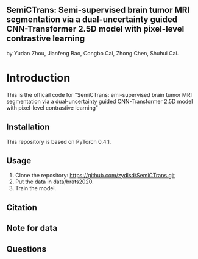 ﻿## SemiCTrans: Semi-supervised brain tumor MRI segmentation via a dual-uncertainty guided CNN-Transformer 2.5D model with pixel-level contrastive learning
by Yudan Zhou, Jianfeng Bao, Congbo Cai, Zhong Chen, Shuhui Cai.

# Introduction
This is the officail code for "SemiCTrans: emi-supervised brain tumor MRI segmentation via a dual-uncertainty guided CNN-Transformer 2.5D model with pixel-level contrastive learning"

## Installation

This repository is based on PyTorch 0.4.1.

## Usage

1. Clone the repository: https://github.com/zydlsd/SemiCTrans.git
2. Put the data in data/brats2020.
3. Train the model.

## Citation
## Note for data
## Questions
